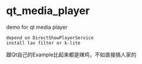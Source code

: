 # qt_media_player
demo for qt media player

	depend on DirectShowPlayerService
	install lav filter or k-lite

跟Qt自己的Example比起来都是辣鸡，不如直接搞人家的